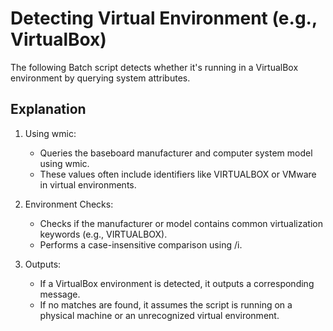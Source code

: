 
# Detecting Virtual Environment (e.g., VirtualBox)
The following Batch script detects whether it's running in a VirtualBox environment by querying system attributes.
## Explanation
1. Using wmic:
   * Queries the baseboard manufacturer and computer system model using wmic.
   * These values often include identifiers like VIRTUALBOX or VMware in virtual environments.

2. Environment Checks:
   * Checks if the manufacturer or model contains common virtualization keywords (e.g., VIRTUALBOX).
   * Performs a case-insensitive comparison using /i.

3. Outputs:
   * If a VirtualBox environment is detected, it outputs a corresponding message.
   * If no matches are found, it assumes the script is running on a physical machine or an unrecognized virtual environment.

